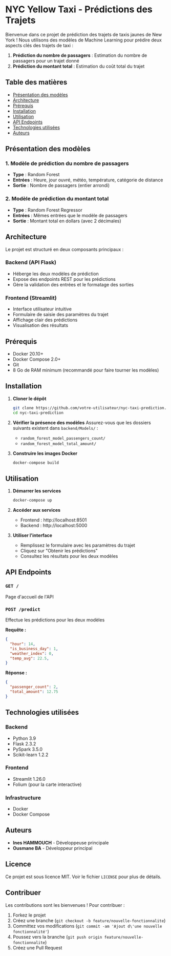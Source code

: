 #  NYC Yellow Taxi - Prédictions des Trajets

Bienvenue dans ce projet de prédiction des trajets de taxis jaunes de New York ! Nous utilisons des modèles de Machine Learning pour prédire deux aspects clés des trajets de taxi :

1. **Prédiction du nombre de passagers** : Estimation du nombre de passagers pour un trajet donné
2. **Prédiction du montant total** : Estimation du coût total du trajet

##  Table des matières
- [Présentation des modèles](#-présentation-des-modèles)
- [Architecture](#-architecture)
- [Prérequis](#-prérequis)
- [Installation](#-installation)
- [Utilisation](#-utilisation)
- [API Endpoints](#-api-endpoints)
- [Technologies utilisées](#-technologies-utilisées)
- [Auteurs](#-auteurs)

##  Présentation des modèles

### 1. Modèle de prédiction du nombre de passagers
- **Type** : Random Forest
- **Entrées** : Heure, jour ouvré, météo, température, catégorie de distance
- **Sortie** : Nombre de passagers (entier arrondi)

### 2. Modèle de prédiction du montant total
- **Type** : Random Forest Regressor
- **Entrées** : Mêmes entrées que le modèle de passagers
- **Sortie** : Montant total en dollars (avec 2 décimales)

##  Architecture

Le projet est structuré en deux composants principaux :

###  Backend (API Flask)
- Héberge les deux modèles de prédiction
- Expose des endpoints REST pour les prédictions
- Gère la validation des entrées et le formatage des sorties

###  Frontend (Streamlit)
- Interface utilisateur intuitive
- Formulaire de saisie des paramètres du trajet
- Affichage clair des prédictions
- Visualisation des résultats

##  Prérequis

-  Docker 20.10+
-  Docker Compose 2.0+
-  Git
- 8 Go de RAM minimum (recommandé pour faire tourner les modèles)

##  Installation

1. **Cloner le dépôt**
   ```bash
   git clone https://github.com/votre-utilisateur/nyc-taxi-prediction.git
   cd nyc-taxi-prediction
   ```

2. **Vérifier la présence des modèles**
   Assurez-vous que les dossiers suivants existent dans `backend/Models/` :
   - `random_forest_model_passengers_count/`
   - `random_forest_model_total_amount/`

3. **Construire les images Docker**
   ```bash
   docker-compose build
   ```

##  Utilisation

1. **Démarrer les services**
   ```bash
   docker-compose up
   ```

2. **Accéder aux services**
   - Frontend : http://localhost:8501
   - Backend : http://localhost:5000

3. **Utiliser l'interface**
   - Remplissez le formulaire avec les paramètres du trajet
   - Cliquez sur "Obtenir les prédictions"
   - Consultez les résultats pour les deux modèles

##  API Endpoints

### `GET /`
Page d'accueil de l'API

### `POST /predict`
Effectue les prédictions pour les deux modèles

**Requête :**
```json
{
  "hour": 14,
  "is_business_day": 1,
  "weather_index": 0,
  "temp_avg": 22.5,
}
```

**Réponse :**
```json
{
  "passenger_count": 2,
  "total_amount": 12.75
}
```

##  Technologies utilisées

### Backend
- Python 3.9
- Flask 2.3.2
- PySpark 3.5.0
- Scikit-learn 1.2.2

### Frontend
- Streamlit 1.26.0
- Folium (pour la carte interactive)

### Infrastructure
- Docker
- Docker Compose

##  Auteurs

- **Ines HAMMOUCH** - Développeuse principale
- **Ousmane BA** - Développeur principal

##  Licence

Ce projet est sous licence MIT. Voir le fichier `LICENSE` pour plus de détails.

##  Contribuer

Les contributions sont les bienvenues ! Pour contribuer :

1. Forkez le projet
2. Créez une branche (`git checkout -b feature/nouvelle-fonctionnalite`)
3. Committez vos modifications (`git commit -am 'Ajout d\'une nouvelle fonctionnalité'`)
4. Poussez vers la branche (`git push origin feature/nouvelle-fonctionnalite`)
5. Créez une Pull Request
